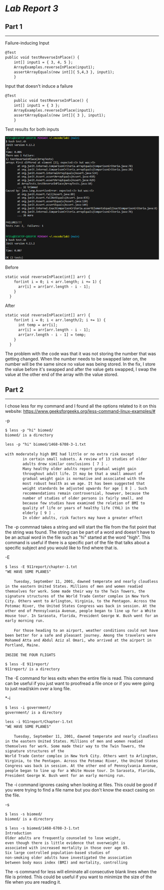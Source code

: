 # ***Lab Report 3***

## Part 1
---

Failure-inducing Input
```
@Test 
public void testReverseInPlace() {
    int[] input1 = { 3, 4, 5 };
    ArrayExamples.reverseInPlace(input1);
    assertArrayEquals(new int[]{ 5,4,3 }, input1);
	}
```
Input that doesn't induce a failure
```
@Test 
	public void testReverseInPlace() {
    int[] input1 = { 3 };
    ArrayExamples.reverseInPlace(input1);
    assertArrayEquals(new int[]{ 3 }, input1);
	}
```
Test results for both inputs

![Image](./Input.png)

Before
```
static void reverseInPlace(int[] arr) {
    for(int i = 0; i < arr.length; i += 1) {
      arr[i] = arr[arr.length - i - 1];
    }
  }
```
After
```
static void reverseInPlace(int[] arr) {
    for(int i = 0; i < arr.length/2; i += 1) {
      int temp = arr[i];
      arr[i] = arr[arr.length - i - 1];
      arr[arr.length - i - 1] = temp;
    }
  }
```
The problem with the code was that it was not storing the number that was getting changed. When the number needs to be swapped later on, the number will be the same since no value was being stored. In the fix, I store the value before it's swapped and after the value gets swapped, I swap the value at the other end of the array with the value stored.


## Part 2
---

I chose less for my command and I found all the options related to it on this website:
https://www.geeksforgeeks.org/less-command-linux-examples/#

-p
```
$ less -p "hi" biomed/
biomed/ is a directory
```
```
less -p "hi" biomed/1468-6708-3-1.txt

with moderately high BMI had little or no extra risk except
        in certain small subsets. A review of 13 studies of older
        adults drew similar conclusions [ 7 ] .
        Many healthy older adults report gradual weight gain
        throughout adult life. It may be that a small amount of
        gradual weight gain is normative and associated with the
        most robust health as we age. It has been suggested that
        weight standards be adjusted upwards for age [ 8 ] . Such
        recommendations remain controversial, however, because the
        number of studies of older persons is fairly small, and
        because few studies have examined the relation of BMI to
        quality of life or years of healthy life (YHL) in the
        elderly [ 9 ] .
        In older adults, risk factors may have a greater effect
```
The -p commnad takes a string and will start the file from the fist point that the string was found. The string can be part of a word and doesn't have to be an actual word in the file such as "hi" started at the word "high". This command is useful if there is a specific part of the file that talks about a specific subject and you would like to find where that is.

-E
```
$ less -E 911report/chapter-1.txt
"WE HAVE SOME PLANES"

    Tuesday, September 11, 2001, dawned temperate and nearly cloudless in the eastern United States. Millions of men and women readied themselves for work. Some made their way to the Twin Towers, the signature structures of the World Trade Center complex in New York City. Others went to Arlington, Virginia, to the Pentagon. Across the Potomac River, the United States Congress was back in session. At the other end of Pennsylvania Avenue, people began to line up for a White House tour. In Sarasota, Florida, President George W. Bush went for an early morning run.

    For those heading to an airport, weather conditions could not have been better for a safe and pleasant journey. Among the travelers were Mohamed Atta and Abdul Aziz al Omari, who arrived at the airport in Portland, Maine.

INSIDE THE FOUR FLIGHTS
```
```
$ less -E 911report/
911report/ is a directory
```
The -E command for less exits when the entire file is read. This command can be useful if you just want to proofread a file once or if you were going to just read/skim over a long file.

*-i
```
$ less -i government/
government/ is a directory
```
```
less -i 911report/Chapter-1.txt
"WE HAVE SOME PLANES"

    Tuesday, September 11, 2001, dawned temperate and nearly cloudless in the eastern United States. Millions of men and women readied themselves for work. Some made their way to the Twin Towers, the signature structures of the 
World Trade Center complex in New York City. Others went to Arlington, Virginia, to the Pentagon. Across the Potomac River, the United States Congress was back in session. At the other end of Pennsylvania Avenue, people began to line up for a White House tour. In Sarasota, Florida, President George W. Bush went for an early morning run.  
```
The -i command ignores casing when looking at files. This could be good if you were trying to find a file name but you don't know the exact casing on the file.

-s
```
$ less -s biomed/
biomed/ is a directory
```
```
$ less -s biomed/1468-6708-3-1.txt
Introduction
Older adults are frequently counseled to lose weight,      
even though there is little evidence that overweight is    
associated with increased mortality in those over age 65.  
Six large controlled population-based studies of
non-smoking older adults have investigated the association 
between body mass index (BMI) and mortality, controlling
```
The -s command for less will eliminate all consecutive blank lines when the file is printed. This could be useful if you want to minimize the size of the file when you are reading it.
